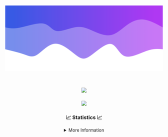 ![Header](./IMG_4001.png)
<div align="center">

<h1 align="center">
  <a href="https://git.io/typing-svg">
    <img src="https://readme-typing-svg.herokuapp.com/?lines=Welcome+to+my+profile!+👋;JavaScript+developer.;&center=true&size=25">
  </a>
</h1>

<p align="center">
  <img src="https://lanyard.cnrad.dev/api/624702585596805130" />
</p>

### 📈 Statistics 📈
<details>
    <summary>More Information</summary>
    <br/>

<!--START_SECTION:waka-->
![Code Time](http://img.shields.io/badge/Code%20Time-10%20hrs%2012%20mins-blue)

![Profile Views](http://img.shields.io/badge/Profile%20Views-108-blue)

**🐱 My GitHub Data** 

> 📦 938 Bytes Used in GitHub's Storage 
 > 
> 🏆 22 Contributions in the Year 2023
 > 
> 🚫 Not Opted to Hire
 > 
> 📜 5 Public Repositories 
 > 
> 🔑 1 Private Repositories 
 > 
**I'm an Early 🐤** 

```text
🌞 Morning                123 commits         █████░░░░░░░░░░░░░░░░░░░░   21.43 % 
🌆 Daytime                220 commits         ██████████░░░░░░░░░░░░░░░   38.33 % 
🌃 Evening                205 commits         █████████░░░░░░░░░░░░░░░░   35.71 % 
🌙 Night                  26 commits          █░░░░░░░░░░░░░░░░░░░░░░░░   04.53 % 
```
📅 **I'm Most Productive on Thursday** 

```text
Monday                   88 commits          ████░░░░░░░░░░░░░░░░░░░░░   15.33 % 
Tuesday                  69 commits          ███░░░░░░░░░░░░░░░░░░░░░░   12.02 % 
Wednesday                112 commits         █████░░░░░░░░░░░░░░░░░░░░   19.51 % 
Thursday                 122 commits         █████░░░░░░░░░░░░░░░░░░░░   21.25 % 
Friday                   57 commits          ██░░░░░░░░░░░░░░░░░░░░░░░   09.93 % 
Saturday                 60 commits          ███░░░░░░░░░░░░░░░░░░░░░░   10.45 % 
Sunday                   66 commits          ███░░░░░░░░░░░░░░░░░░░░░░   11.50 % 
```


📊 **This Week I Spent My Time On** 

```text
🕑︎ Time Zone: America/New_York

💬 Programming Languages: 
Java                     8 hrs 44 mins       █████████████████████░░░░   85.67 % 
YAML                     57 mins             ██░░░░░░░░░░░░░░░░░░░░░░░   09.39 % 
Markdown                 22 mins             █░░░░░░░░░░░░░░░░░░░░░░░░   03.65 % 
XML                      7 mins              ░░░░░░░░░░░░░░░░░░░░░░░░░   01.21 % 
Ezhil                    0 secs              ░░░░░░░░░░░░░░░░░░░░░░░░░   00.06 % 

🔥 Editors: 
IntelliJ                 10 hrs 12 mins      █████████████████████████   100.00 % 

🐱‍💻 Projects: 
Oxygen                   7 hrs 48 mins       ███████████████████░░░░░░   76.53 % 
Oxygen-Library           1 hr 13 mins        ███░░░░░░░░░░░░░░░░░░░░░░   11.93 % 
Blast                    39 mins             ██░░░░░░░░░░░░░░░░░░░░░░░   06.38 % 
Prison                   27 mins             █░░░░░░░░░░░░░░░░░░░░░░░░   04.49 % 
Carbon                   3 mins              ░░░░░░░░░░░░░░░░░░░░░░░░░   00.61 % 

💻 Operating System: 
Windows                  10 hrs 12 mins      █████████████████████████   100.00 % 
```

**I Mostly Code in Java** 

```text
Java                     14 repos            █████████████████████░░░░   82.35 % 
JavaScript               2 repos             ███░░░░░░░░░░░░░░░░░░░░░░   11.76 % 
C++                      1 repo              █░░░░░░░░░░░░░░░░░░░░░░░░   05.88 % 
```



**Timeline**

![Lines of Code chart](https://raw.githubusercontent.com/DevDipin/DevDipin/main/assets/bar_graph.png)


 Last Updated on 21/09/2023 21:08:51 UTC
<!--END_SECTION:waka-->

![Footer](./IMG_4002.png)
